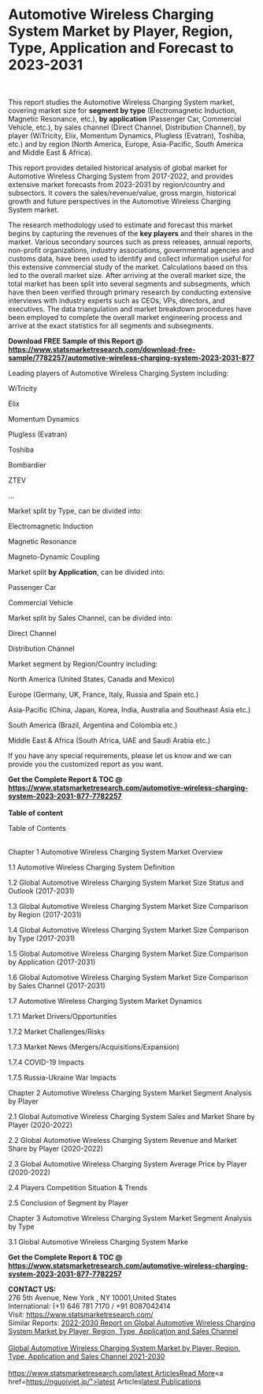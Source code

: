 <h1>Automotive Wireless Charging System Market by Player, Region, Type, Application and Forecast to 2023-2031</h1><br/><p>This report studies the Automotive Wireless Charging System market, covering market size for <strong>segment by type</strong> (Electromagnetic Induction, Magnetic Resonance, etc.), <strong>by application</strong> (Passenger Car, Commercial Vehicle, etc.), by sales channel (Direct Channel, Distribution Channel), by player (WiTricity, Elix, Momentum Dynamics, Plugless (Evatran), Toshiba, etc.) and by region (North America, Europe, Asia-Pacific, South America and Middle East & Africa).</p><p>This report provides detailed historical analysis of global market for Automotive Wireless Charging System from 2017-2022, and provides extensive market forecasts from 2023-2031 by region/country and subsectors. It covers the sales/revenue/value, gross margin, historical growth and future perspectives in the Automotive Wireless Charging System market.</p><p>The research methodology used to estimate and forecast this market begins by capturing the revenues of the <strong>key players</strong> and their shares in the market. Various secondary sources such as press releases, annual reports, non-profit organizations, industry associations, governmental agencies and customs data, have been used to identify and collect information useful for this extensive commercial study of the market. Calculations based on this led to the overall market size. After arriving at the overall market size, the total market has been split into several segments and subsegments, which have then been verified through primary research by conducting extensive interviews with industry experts such as CEOs, VPs, directors, and executives. The data triangulation and market breakdown procedures have been employed to complete the overall market engineering process and arrive at the exact statistics for all segments and subsegments.</p><p><strong>Download FREE Sample of this Report @ <a href="https://www.statsmarketresearch.com/download-free-sample/7782257/automotive-wireless-charging-system-2023-2031-877">https://www.statsmarketresearch.com/download-free-sample/7782257/automotive-wireless-charging-system-2023-2031-877</a></strong></p><p>Leading players of Automotive Wireless Charging System including:</p><p>WiTricity</p><p>Elix</p><p>Momentum Dynamics</p><p>Plugless (Evatran)</p><p>Toshiba</p><p>Bombardier</p><p>ZTEV</p><p>...</p><p>Market split by Type, can be divided into:</p><p>Electromagnetic Induction</p><p>Magnetic Resonance</p><p>Magneto-Dynamic Coupling</p><p>Market split <strong>by Application</strong>, can be divided into:</p><p>Passenger Car</p><p>Commercial Vehicle</p><p>Market split by Sales Channel, can be divided into:</p><p>Direct Channel</p><p>Distribution Channel</p><p>Market segment by Region/Country including:</p><p>North America (United States, Canada and Mexico)</p><p>Europe (Germany, UK, France, Italy, Russia and Spain etc.)</p><p>Asia-Pacific (China, Japan, Korea, India, Australia and Southeast Asia etc.)</p><p>South America (Brazil, Argentina and Colombia etc.)</p><p>Middle East & Africa (South Africa, UAE and Saudi Arabia etc.)</p><p>If you have any special requirements, please let us know and we can provide you the customized report as you want.</p><div><b>Get the Complete Report & TOC @ <a href="https://www.statsmarketresearch.com/automotive-wireless-charging-system-2023-2031-877-7782257">https://www.statsmarketresearch.com/automotive-wireless-charging-system-2023-2031-877-7782257</a></b></div><br><b>Table of content</b><p>Table of Contents<br />
 
 <br />
 
 Chapter 1 Automotive Wireless Charging System Market Overview<br />
 
  1.1 Automotive Wireless Charging System Definition<br />
 
  1.2 Global Automotive Wireless Charging System Market Size Status and Outlook (2017-2031)<br />
 
  1.3 Global Automotive Wireless Charging System Market Size Comparison by Region (2017-2031)<br />
 
  1.4 Global Automotive Wireless Charging System Market Size Comparison by Type (2017-2031)<br />
 
  1.5 Global Automotive Wireless Charging System Market Size Comparison by Application (2017-2031)<br />
 
  1.6 Global Automotive Wireless Charging System Market Size Comparison by Sales Channel (2017-2031)<br />
 
  1.7 Automotive Wireless Charging System Market Dynamics<br />
 
  1.7.1 Market Drivers/Opportunities<br />
 
  1.7.2 Market Challenges/Risks<br />
 
  1.7.3 Market News (Mergers/Acquisitions/Expansion)<br />
 
  1.7.4 COVID-19 Impacts<br />
 
  1.7.5 Russia-Ukraine War Impacts<br />
 
 Chapter 2 Automotive Wireless Charging System Market Segment Analysis by Player<br />
 
  2.1 Global Automotive Wireless Charging System Sales and Market Share by Player (2020-2022)<br />
 
  2.2 Global Automotive Wireless Charging System Revenue and Market Share by Player (2020-2022)<br />
 
  2.3 Global Automotive Wireless Charging System Average Price by Player (2020-2022)<br />
 
  2.4 Players Competition Situation & Trends<br />
 
  2.5 Conclusion of Segment by Player<br />
 
 Chapter 3 Automotive Wireless Charging System Market Segment Analysis by Type<br />
 
  3.1 Global Automotive Wireless Charging System Marke<br><div><b>Get the Complete Report & TOC @ <a href="https://www.statsmarketresearch.com/automotive-wireless-charging-system-2023-2031-877-7782257">https://www.statsmarketresearch.com/automotive-wireless-charging-system-2023-2031-877-7782257</a></b></div></p> <b>CONTACT US:</b><br>276 5th Avenue, New York , NY 10001,United States<br>International: (+1) 646 781 7170 / +91 8087042414<br>Visit: <a href="https://www.statsmarketresearch.com/">https://www.statsmarketresearch.com/</a><br>Similar Reports: <a href="https://www.statsmarketresearch.com/automotive-wireless-charging-system-2023-2031-877-7782257">2022-2030 Report on Global Automotive Wireless Charging System Market by Player, Region, Type, Application and Sales Channel</a><br/><br/><a href="https://www.statsmarketresearch.com/automotive-wireless-charging-system-2023-2031-877-7782257">Global Automotive Wireless Charging System Market by Player, Region, Type, Application and Sales Channel 2021-2030</a><br/><br/><a href="https://gyeongbokgung.com">https://www.statsmarketresearch.com/</a><a href="https://hallyeomaritime.com">latest Articles</a><a href="https://jingwansa.com">Read More</a><a href=https://nguoiviet.jp/">latest Articles</a><a href="https://www.intelmarketresearch.com/">latest Publications</a>